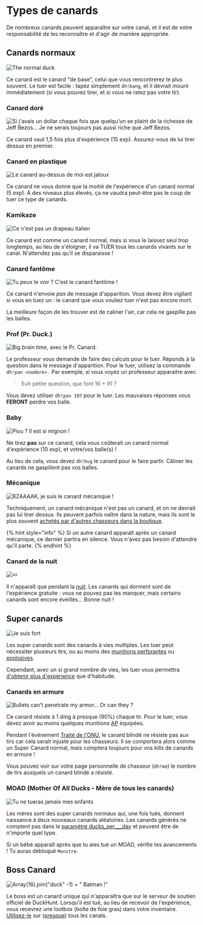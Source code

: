 # Types de canards

De nombreux canards peuvent apparaître sur votre canal, et il est de votre responsabilité de les reconnaître et d'agir de manière appropriée.

## Canards normaux

![The normal duck](../.gitbook/assets/normal_duck_calgeka.png)

Ce canard est le canard "de base", celui que vous rencontrerez le plus souvent. Le tuer est facile : tapez simplement `dh!bang`, et il devrait mourir immédiatement \(si vous pouvez tirer, et si vous ne ratez pas votre tir\).

### Canard doré

![Si j&apos;avais un dollar chaque fois que quelqu&apos;un se plaint de la richesse de Jeff Bezos... Je ne serais toujours pas aussi riche que Jeff Bezos.](../.gitbook/assets/golden_duck_calgeka.png)

Ce canard vaut 1,5 fois plus d'expérience \(15 exp\). Assurez-vous de lui tirer dessus en premier.

### Canard en plastique

![Le canard au-dessus de moi est jaloux](../.gitbook/assets/plastic_duck_calgeka.png)

Ce canard ne vous donne que la moitié de l'expérience d'un canard normal \(5 exp\). À des niveaux plus élevés, ça ne vaudra peut-être pas le coup de tuer ce type de canards.

### Kamikaze

![Ce n&apos;est pas un drapeau italien ](../.gitbook/assets/kamikaze_duck_calgeka.png)

Ce canard est comme un canard normal, mais si vous le laissez seul trop longtemps, au lieu de s'éloigner, il va TUER tous les canards vivants sur le canal. N'attendez pas qu'il se disparaisse !

### Canard fantôme

![Tu peux le voir ? C&apos;est le canard fant&#xF4;me !](../.gitbook/assets/ghost_duck2_calgeka.png)

Ce canard n'envoie _pas_ de message d'apparition. Vous devez être vigilant si vous en tuez un : le canard que vous vouliez tuer n'est pas encore mort.

La meilleure façon de les trouver est de caliner l'air, car cela ne gaspille pas les balles.

### Prof \(Pr. Duck.\)

![Big brain time, avec le Pr. Canard.](../.gitbook/assets/prof_duck_calgeka.png)

Le professeur vous demande de faire des calculs pour le tuer. Réponds à la question dans le message d'apparition. Pour le tuer, utilisez la commande `dh!pan <nombre>` . Par exemple, si vous voyez un professeur apparaitre avec

> Euh petite question, que font 16 + 91 ?

Vous devez utiliser `dh!pan 107` pour le tuer. Les mauvaises réponses vous **FERONT** perdre vos balle.

### Baby

![Piou ? Il est si mignon !](../.gitbook/assets/baby_duck_calgeka.png)

Ne tirez **pas** sur ce canard, cela vous coûterait un canard normal d'expérience \(10 exp\), et votre/vos balle\(s\) !

Au lieu de cela, vous devez `dh!hug` le canard pour le faire partir. Câliner les canards ne gaspillent pas vos balles.

### Mécanique

![BZAAAAK, je suis le canard m&#xE9;canique !](../.gitbook/assets/mechanical_duck_calgeka.png)

Techniquement, un canard mécanique n'est pas un canard, et on ne devrait pas lui tirer dessus. Ils peuvent parfois naître dans la nature, mais ils sont le plus souvent [achetés par d'autres chasseurs dans la boutique](https://duckhunt.me/commands/shop/mechanical).

{% hint style="info" %}
Si un autre canard apparaît après un canard mécanique, ce dernier partira en silence. Vous n'avez pas besoin d'attendre qu'il parte.
{% endhint %}

### Canard de la nuit

![&#x1F4A4;](../.gitbook/assets/night_duck_calgeka.png)

Il n'apparaît que pendant la [nuit](https://duckhunt.me/commands/settings/night_time). Les canards qui dorment sont de l'expérience gratuite : vous ne pouvez pas les manquer, mais certains canards sont encore éveillés... Bonne nuit !

## Super canards

![Je suis fort](../.gitbook/assets/super_duck_calgeka.png)

Les super canards sont des canards à vies multiples. Les tuer peut nécessiter plusieurs tirs, ou au moins des [munitions perforantes](https://duckhunt.me/commands/shop/ap) ou [explosives](https://duckhunt.me/commands/shop/explosive).

Cependant, avec un si grand nombre de vies, les tuer vous permettra [d'obtenir plus d'expérience](../bot-administration/edit-settings-settings-list.md#experience-related-settings) que d'habitude.

### Canards en armure

![Bullets can&apos;t penetrate my armor... Or can they ?](../.gitbook/assets/armored_duck_calgeka.png)

Ce canard résiste à 1 dmg à presque \(90%\) chaque tir. Pour le tuer, vous devez avoir au moins quelques munitions [AP](https://duckhunt.me/commands/shop/ap) équipées.

Pendant l'événement [Traité de l'ONU](events.md#traite-de-lonu), le canard blindé ne résiste pas aux tirs car cela serait injuste pour les chasseurs. Il se comportera alors comme un Super Canard normal, mais comptera toujours pour vos kills de canards en armure !

Vous pouvez voir sur votre page personnelle de chasseur \(`dh!me`\) le nombre de tirs auxquels un canard blindé a résisté.

### MOAD \(Mother Of All Ducks - Mère de tous les canards\)

![Tu ne tueras jamais mes enfants](../.gitbook/assets/mother_of_all_ducks_calgeka.png)

Les mères sont des super canards normaux qui, une fois tués, donnent naissance à deux nouveaux canards aléatoires. Les canards générés ne comptent pas dans le [paramètre ducks\_per_\__day](https://duckhunt.me/commands/settings/ducks_per_day) et peuvent être de n'importe quel type.

Si un bébé apparaît après que tu aies tué un MOAD, vérifie tes avancements ! Tu auras débloqué `Monstre`.

## Boss Canard 

![Array\(16\).join\(&quot;duck&quot; -1\) + &quot; Batman !&quot;](../.gitbook/assets/boss_calgeka.png)

Le boss est un canard unique qui n'apparaîtra que sur le serveur de soutien officiel de DuckHunt. Lorsqu'il est tué, au lieu de recevoir de l'expérience, vous recevrez une lootbox \(boîte de foie gras\) dans votre inventaire. [Utilisez-le](https://duckhunt.me/commands/inventory/use) sur \([presque](https://duckhunt.me/commands/settings/allow_global_items)\) tous les canals.


